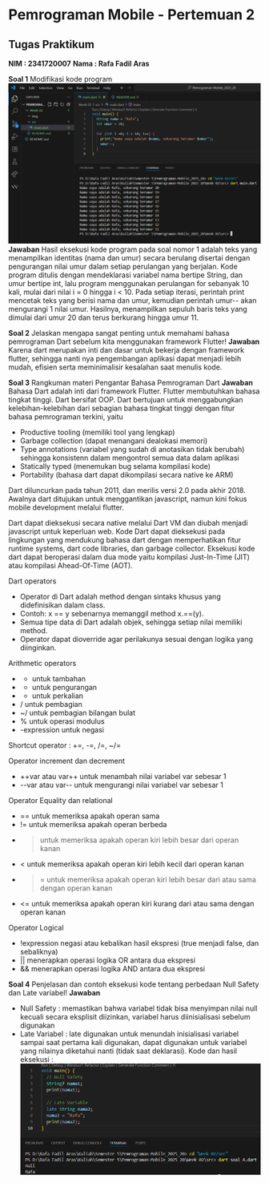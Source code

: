 # Pemrograman Mobile - Pertemuan 2 

## Tugas Praktikum

**NIM  : 2341720007**
**Nama : Rafa Fadil Aras**

**Soal 1**
Modifikasi kode program 
![Hasil Eksekusi](img/hasil_eksekusi.png)
**Jawaban** 
Hasil eksekusi kode program pada soal nomor 1 adalah teks yang menampilkan identitas (nama dan umur) secara berulang disertai dengan pengurangan nilai umur dalam setiap perulangan yang berjalan. Kode program ditulis dengan mendeklarasi variabel nama bertipe String, dan umur bertipe int, lalu program menggunakan perulangan for sebanyak 10 kali, mulai dari nilai i = 0 hingga i < 10. Pada setiap iterasi, perintah print mencetak teks yang berisi nama dan umur, kemudian perintah umur-- akan mengurangi 1 nilai umur. Hasilnya, menampilkan sepuluh baris teks yang dimulai dari umur 20 dan terus berkurang hingga umur 11. 

**Soal 2**
Jelaskan mengapa sangat penting untuk memahami bahasa pemrograman Dart sebelum kita menggunakan framework Flutter!
**Jawaban**
Karena dart merupakan inti dan dasar untuk bekerja dengan framework flutter, sehingga nanti nya pengembangan aplikasi dapat menjadi lebih mudah, efisien serta meminimalisir kesalahan saat menulis kode. 

**Soal 3**
Rangkuman materi Pengantar Bahasa Pemrograman Dart
**Jawaban**
Bahasa Dart adalah inti dari framework Flutter. Flutter membutuhkan bahasa tingkat tinggi. Dart bersifat OOP. Dart bertujuan untuk menggabungkan kelebihan-kelebihan dari sebagian bahasa tingkat tinggi dengan fitur bahasa pemrograman terkini, yaitu
- Productive tooling (memiliki tool yang lengkap)
- Garbage collection (dapat menangani dealokasi memori)
- Type annotations (variabel yang sudah di anotasikan tidak berubah) sehingga konsistenn dalam mengontrol semua data dalam aplikasi
- Statically typed (menemukan bug selama kompilasi kode)
- Portability (bahasa dart dapat dikompilasi secara native ke ARM)

Dart diluncurkan pada tahun 2011, dan merilis versi 2.0 pada akhir 2018. Awalnya dart ditujukan untuk menggantikan javascript, namun kini fokus mobile development melalui flutter. 

Dart dapat dieksekusi secara native melalui Dart VM dan diubah menjadi javascript untuk keperluan web. 
Kode Dart dapat dieksekusi pada lingkungan yang mendukung bahasa dart dengan memperhatikan fitur runtime systems, dart code libraries, dan garbage collector. Eksekusi kode dart dapat beroperasi dalam dua mode yaitu kompilasi Just-In-Time (JIT) atau kompilasi Ahead-Of-Time (AOT).

Dart operators
- Operator di Dart adalah method dengan sintaks khusus yang didefinisikan dalam class.
- Contoh: x == y sebenarnya memanggil method x.==(y).
- Semua tipe data di Dart adalah objek, sehingga setiap nilai memiliki method.
- Operator dapat dioverride agar perilakunya sesuai dengan logika yang diinginkan.

Arithmetic operators 
- + untuk tambahan
- - untuk pengurangan
- * untuk perkalian
- / untuk pembagian
- ~/ untuk pembagian bilangan bulat
- % untuk operasi modulus
- -expression untuk negasi

Shortcut operator : +=, -=, /=, ~/=

Operator increment dan decrement
- ++var atau var++ untuk menambah nilai variabel var sebesar 1
- --var atau var-- untuk mengurangi nilai variabel var sebesar 1

Operator Equality dan relational
- == untuk memeriksa apakah operan sama
- != untuk memeriksa apakah operan berbeda
- > untuk memeriksa apakah operan kiri lebih besar dari operan kanan
- < untuk memeriksa apakah operan kiri lebih kecil dari operan kanan
- >= untuk memeriksa apakah operan kiri lebih besar dari atau sama dengan operan kanan
- <= untuk memeriksa apakah operan kiri kurang dari atau sama dengan operan kanan

Operator Logical
- !expression negasi atau kebalikan hasil ekspresi (true menjadi false, dan sebaliknya)
- || menerapkan operasi logika OR antara dua ekspresi
- && menerapkan operasi logika AND antara dua ekspresi

**Soal 4**
Penjelasan dan contoh eksekusi kode tentang perbedaan Null Safety dan Late variabel!
**Jawaban**
- Null Safety : memastikan bahwa variabel tidak bisa menyimpan nilai null kecuali secara eksplisit diizinkan, variabel harus diinisialisasi sebelum digunakan
- Late Variabel : late digunakan untuk menundah inisialisasi variabel sampai saat pertama kali digunakan, dapat digunakan untuk variabel yang nilainya diketahui nanti (tidak saat deklarasi).
Kode dan hasil eksekusi : ![Hasil Eksekusi](img/hasil_soal4.png)